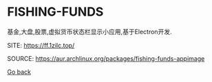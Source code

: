 # FISHING-FUNDS

 基金,大盘,股票,虚拟货币状态栏显示小应用,基于Electron开发.

 SITE: https://ff.1zilc.top/

 SOURCE: https://aur.archlinux.org/packages/fishing-funds-appimage

 [Go back](https://portable-linux-apps.github.io/apps.html)
